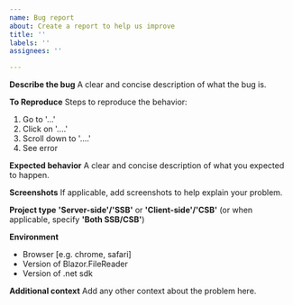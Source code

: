 ```yaml
---
name: Bug report
about: Create a report to help us improve
title: ''
labels: ''
assignees: ''

---
```


**Describe the bug**
A clear and concise description of what the bug is.

**To Reproduce**
Steps to reproduce the behavior:
1. Go to '...'
2. Click on '....'
3. Scroll down to '....'
4. See error

**Expected behavior**
A clear and concise description of what you expected to happen.

**Screenshots**
If applicable, add screenshots to help explain your problem.

**Project type**
**'Server-side'/'SSB'** or **'Client-side'/'CSB'** (or when applicable, specify **'Both SSB/CSB'**)

**Environment**
 - Browser [e.g. chrome, safari]
 - Version of Blazor.FileReader 
 - Version of .net sdk
 
**Additional context**
Add any other context about the problem here.

